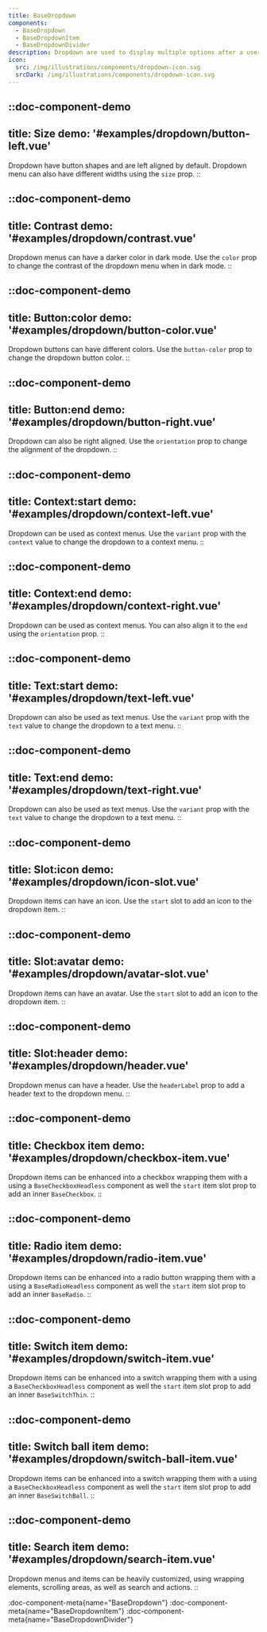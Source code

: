 ```yaml
---
title: BaseDropdown
components:
  - BaseDropdown
  - BaseDropdownItem
  - BaseDropdownDivider
description: Dropdown are used to display multiple options after a user interaction. Customize how they look and feel using the available props.
icon:
  src: /img/illustrations/components/dropdown-icon.svg
  srcDark: /img/illustrations/components/dropdown-icon.svg
---
```


::doc-component-demo
---
title: Size
demo: '#examples/dropdown/button-left.vue'
---
Dropdown have button shapes and are left aligned by default. Dropdown menu can also have different widths using the `size` prop.
::

::doc-component-demo
---
title: Contrast
demo: '#examples/dropdown/contrast.vue'
---
Dropdown menus can have a darker color in dark mode. Use the `color` prop to change the contrast of the dropdown menu when in dark mode.
::

::doc-component-demo
---
title: Button:color
demo: '#examples/dropdown/button-color.vue'
---
Dropdown buttons can have different colors. Use the `button-color` prop to change the dropdown button color.
::

::doc-component-demo
---
title: Button:end
demo: '#examples/dropdown/button-right.vue'
---
Dropdown can also be right aligned. Use the `orientation` prop to change the alignment of the dropdown.
::

::doc-component-demo
---
title: Context:start
demo: '#examples/dropdown/context-left.vue'
---
Dropdown can be used as context menus. Use the `variant` prop with the `context` value to change the dropdown to a context menu.
::

::doc-component-demo
---
title: Context:end
demo: '#examples/dropdown/context-right.vue'
---
Dropdown can be used as context menus. You can also align it to the `end` using the `orientation` prop.
::

::doc-component-demo
---
title: Text:start
demo: '#examples/dropdown/text-left.vue'
---
Dropdown can also be used as text menus. Use the `variant` prop with the `text` value to change the dropdown to a text menu.
::

::doc-component-demo
---
title: Text:end
demo: '#examples/dropdown/text-right.vue'
---
Dropdown can also be used as text menus. Use the `variant` prop with the `text` value to change the dropdown to a text menu.
::

::doc-component-demo
---
title: Slot:icon
demo: '#examples/dropdown/icon-slot.vue'
---
Dropdown items can have an icon. Use the `start` slot to add an icon to the dropdown item.
::

::doc-component-demo
---
title: Slot:avatar
demo: '#examples/dropdown/avatar-slot.vue'
---
Dropdown items can have an avatar. Use the `start` slot to add an icon to the dropdown item.
::

::doc-component-demo
---
title: Slot:header
demo: '#examples/dropdown/header.vue'
---
Dropdown menus can have a header. Use the `headerLabel` prop to add a header text to the dropdown menu.
::

::doc-component-demo
---
title: Checkbox item
demo: '#examples/dropdown/checkbox-item.vue'
---
Dropdown items can be enhanced into a checkbox wrapping them with a using a `BaseCheckboxHeadless` component as well the `start` item slot prop to add an inner `BaseCheckbox`.
::

::doc-component-demo
---
title: Radio item
demo: '#examples/dropdown/radio-item.vue'
---
Dropdown items can be enhanced into a radio button wrapping them with a using a `BaseRadioHeadless` component as well the `start` item slot prop to add an inner `BaseRadio`.
::

::doc-component-demo
---
title: Switch item
demo: '#examples/dropdown/switch-item.vue'
---
Dropdown items can be enhanced into a switch wrapping them with a using a `BaseCheckboxHeadless` component as well the `start` item slot prop to add an inner `BaseSwitchThin`.
::

::doc-component-demo
---
title: Switch ball item
demo: '#examples/dropdown/switch-ball-item.vue'
---
Dropdown items can be enhanced into a switch wrapping them with a using a `BaseCheckboxHeadless` component as well the `start` item slot prop to add an inner `BaseSwitchBall`.
::

::doc-component-demo
---
title: Search item
demo: '#examples/dropdown/search-item.vue'
---
Dropdown menus and items can be heavily customized, using wrapping elements, scrolling areas, as well as search and actions.
::

:doc-component-meta{name="BaseDropdown"}
:doc-component-meta{name="BaseDropdownItem"}
:doc-component-meta{name="BaseDropdownDivider"}